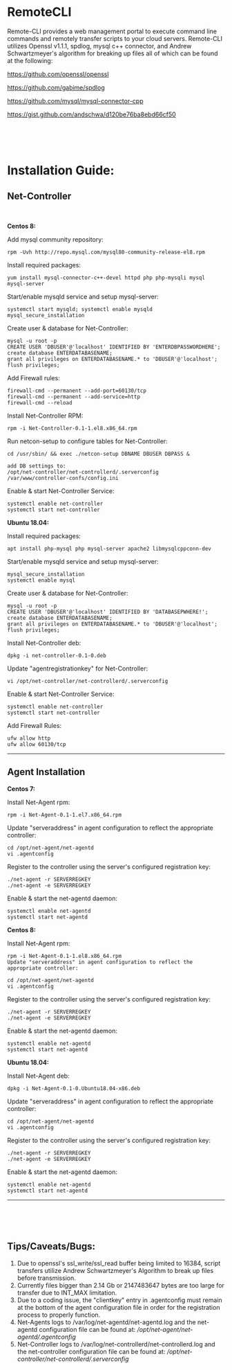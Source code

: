 
# RemoteCLI

 Remote-CLI provides a web management portal to execute command line commands and remotely transfer scripts to your cloud servers.  Remote-CLI utilizes Openssl v1.1.1, spdlog, mysql c++ connector, and Andrew Schwartzmeyer's algorithm for breaking up files all of which can be found at the following:
 
 https://github.com/openssl/openssl
 
 https://github.com/gabime/spdlog
 
 https://github.com/mysql/mysql-connector-cpp
 
 https://gist.github.com/andschwa/d120be76ba8ebd66cf50
 
 

<br><br><br>





# Installation Guide:

## **Net-Controller**

<br>

**Centos 8:**
	
Add mysql community repository:
	
	rpm -Uvh http://repo.mysql.com/mysql80-community-release-el8.rpm
Install required packages:
	
	yum install mysql-connector-c++-devel httpd php php-mysqli mysql mysql-server

Start/enable mysqld service and setup mysql-server:
	
	systemctl start mysqld; systemctl enable mysqld
	mysql_secure_installation
Create user & database for Net-Controller:

    mysql -u root -p
    CREATE USER 'DBUSER'@'localhost' IDENTIFIED BY 'ENTERDBPASSWORDHERE'; 
    create database ENTERDATABASENAME; 
    grant all privileges on ENTERDATABASENAME.* to 'DBUSER'@'localhost'; 
    flush privileges;
Add Firewall rules:

	firewall-cmd --permanent --add-port=60130/tcp
	firewall-cmd --permanent --add-service=http
	firewall-cmd --reload
Install Net-Controller RPM:

	rpm -i Net-Controller-0.1-1.el8.x86_64.rpm

Run netcon-setup to configure tables for Net-Controller:

	cd /usr/sbin/ && exec ./netcon-setup DBNAME DBUSER DBPASS &

	add DB settings to:
	/opt/net-controller/net-controllerd/.serverconfig
	/var/www/controller-confs/config.ini
Enable & start Net-Controller Service:

	systemctl enable net-controller
	systemctl start net-controller


**Ubuntu 18.04:**

Install required packages:

	apt install php-mysql php mysql-server apache2 libmysqlcppconn-dev
	
Start/enable mysqld service and setup mysql-server:

	mysql_secure_installation
	systemctl enable mysql
Create user & database for Net-Controller:
	
	mysql -u root -p 
	CREATE USER 'DBUSER'@'localhost' IDENTIFIED BY 'DATABASEPWHERE!'; 
	create database ENTERDATABASENAME; 
	grant all privileges on ENTERDATABASENAME.* to 'DBUSER'@'localhost'; 
	flush privileges;
Install Net-Controller deb:

	dpkg -i net-controller-0.1-0.deb
Update "agentregistrationkey" for Net-Controller:	

	vi /opt/net-controller/net-controllerd/.serverconfig  

Enable & start Net-Controller Service:

	systemctl enable net-controller
	systemctl start net-controller
Add Firewall Rules:

	ufw allow http
	ufw allow 60130/tcp


<hr>

## Agent Installation

**Centos 7:** 

Install Net-Agent rpm:

	rpm -i Net-Agent-0.1-1.el7.x86_64.rpm
Update "serveraddress" in agent configuration to reflect the appropriate controller:
	
	cd /opt/net-agent/net-agentd
	vi .agentconfig 
Register to the controller using the server's configured registration key:

	./net-agent -r SERVERREGKEY
	./net-agent -e SERVERREGKEY
Enable & start the net-agentd daemon:

	systemctl enable net-agentd
	systemctl start net-agentd

**Centos 8:**

Install Net-Agent rpm:

	rpm -i Net-Agent-0.1-1.el8.x86_64.rpm
	Update "serveraddress" in agent configuration to reflect the appropriate controller:
	
	cd /opt/net-agent/net-agentd
	vi .agentconfig 
Register to the controller using the server's configured registration key:

	./net-agent -r SERVERREGKEY
	./net-agent -e SERVERREGKEY
Enable & start the net-agentd daemon:

	systemctl enable net-agentd
	systemctl start net-agentd

**Ubuntu 18.04:**

Install Net-Agent deb:

	dpkg -i Net-Agent-0.1-0.Ubuntu18.04-x86.deb
Update "serveraddress" in agent configuration to reflect the appropriate controller:
	
	cd /opt/net-agent/net-agentd
	vi .agentconfig 
Register to the controller using the server's configured registration key:

	./net-agent -r SERVERREGKEY
	./net-agent -e SERVERREGKEY
Enable & start the net-agentd daemon:

	systemctl enable net-agentd
	systemctl start net-agentd
	
	
<hr>
<br><br><br>

## Tips/Caveats/Bugs:


   

 1. Due to openssl's ssl_write/ssl_read buffer being limited to 16384, script transfers utilize Andrew Schwartzmeyer's Algorithm to break up files before transmission.
 2. Currently files bigger than 2.14 Gb or 2147483647 bytes are too large for transfer due to INT_MAX limitation.
 3. Due to a coding issue, the "clientkey" entry in .agentconfig must remain at the bottom of the agent configuration file in order for the registration process to properly function.
 4. Net-Agents logs to /var/log/net-agentd/net-agentd.log and the net-agentd configuration file can be found at: */opt/net-agent/net-agentd/.agentconfig*
 5. Net-Controller logs to /var/log/net-controllerd/net-controllerd.log and the net-controller configuration file can be found at: */opt/net-controller/net-controllerd/.serverconfig*

    
    




